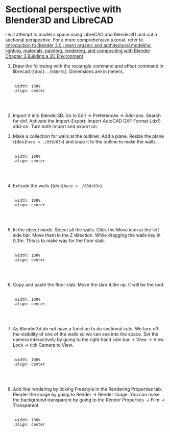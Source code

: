 # Sectional perspective with Blender3D and LibreCAD
I will attempt to model a space using LibreCAD and Blender3D and cut a sectional perspective. For a more comprehensive tutorial, refer to <a href="https://learning.oreilly.com/library/view/introduction-to-blender/9781484279540/" target="_blank">Introduction to Blender 3.0 : learn organic and architectural modeling, lighting, materials, painting, rendering, and compositing with Blender Chapter 3 Building a 3D Environment </a>

1. Draw the following with the rectangle command and offset command in librecad ({doc}`../030/01`). Dimensions are in meters.
    <br/><br/>
    ```{image} ../../_static/librecad/librecad1.png
    :width: 100%
    :align: center
    ```
    <br/><br/>

2. Import it into Blender3D. Go to Edit -> Preferences -> Add-ons. Search for dxf. Activate the Import-Export: Import AutoCAD DXF Format (.dxf) add-on. Turn both import and export on.
3. Make a collection for walls at the outliner. Add a plane. Resize the plane ({doc}`here <../030/03>`) and snap it to the outline to make the walls.
    <br/><br/>
    ```{image} ../../_static/blender1/blender7.png
    :width: 100%
    :align: center
    ```
    <br/><br/>

4. Extrude the walls ({doc}`here <../030/03>`).
    <br/><br/>
    ```{image} ../../_static/blender1/blender8.png
    :width: 100%
    :align: center
    ```
    <br/><br/>
    
5. In the object mode. Select all the walls. Click the Move icon at the left side bar. Move them in the Z direction. While dragging the walls key in 0.3m. This is to make way for the floor slab.
    <br/><br/>
    ```{image} ../../_static/blender1/blender9.png
    :width: 100%
    :align: center
    ```
    <br/><br/>
6. Copy and paste the floor slab. Move the slab 4.3m up. It will be the roof.
    <br/><br/>
    ```{image} ../../_static/blender1/blender10.png
    :width: 100%
    :align: center
    ```
    <br/><br/>    

7. As Blender3d do not have a function to do sectional cuts. We turn off the visibility of one of the walls so we can see into the space. Set the camera interactively by going to the right hand side bar -> View -> View Lock -> tick Camera to View.
    <br/><br/>
    ```{image} ../../_static/blender1/blender11.png
    :width: 100%
    :align: center
    ```
    <br/><br/>

8. Add line rendering by ticking Freestyle in the Rendering Properties tab. Render the image by going to Render -> Render Image. You can make the background transparent by going to the Render Properties -> Film -> Transparent.
    <br/><br/>
    ```{image} ../../_static/blender1/blender13.png
    :width: 100%
    :align: center
    ```
    <br/><br/>
    

